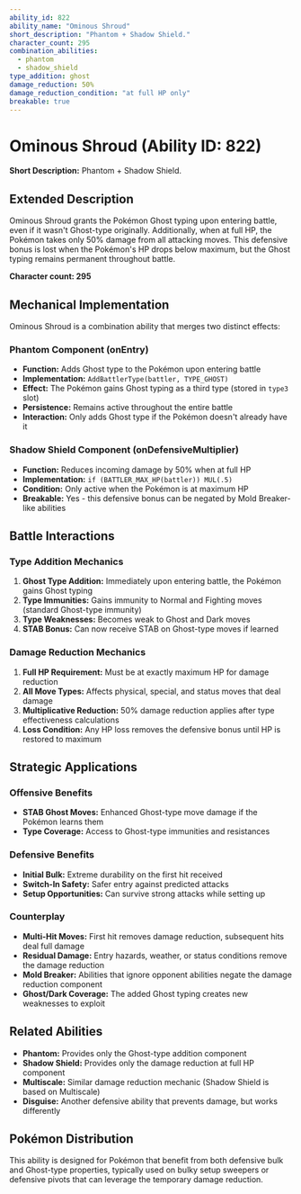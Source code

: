```yaml
---
ability_id: 822
ability_name: "Ominous Shroud"
short_description: "Phantom + Shadow Shield."
character_count: 295
combination_abilities:
  - phantom
  - shadow_shield
type_addition: ghost
damage_reduction: 50%
damage_reduction_condition: "at full HP only"
breakable: true
---
```


# Ominous Shroud (Ability ID: 822)

**Short Description:** Phantom + Shadow Shield.

## Extended Description

Ominous Shroud grants the Pokémon Ghost typing upon entering battle, even if it wasn't Ghost-type originally. Additionally, when at full HP, the Pokémon takes only 50% damage from all attacking moves. This defensive bonus is lost when the Pokémon's HP drops below maximum, but the Ghost typing remains permanent throughout battle.

**Character count: 295**

## Mechanical Implementation

Ominous Shroud is a combination ability that merges two distinct effects:

### Phantom Component (onEntry)
- **Function:** Adds Ghost type to the Pokémon upon entering battle
- **Implementation:** `AddBattlerType(battler, TYPE_GHOST)`
- **Effect:** The Pokémon gains Ghost typing as a third type (stored in `type3` slot)
- **Persistence:** Remains active throughout the entire battle
- **Interaction:** Only adds Ghost type if the Pokémon doesn't already have it

### Shadow Shield Component (onDefensiveMultiplier)
- **Function:** Reduces incoming damage by 50% when at full HP
- **Implementation:** `if (BATTLER_MAX_HP(battler)) MUL(.5)`
- **Condition:** Only active when the Pokémon is at maximum HP
- **Breakable:** Yes - this defensive bonus can be negated by Mold Breaker-like abilities

## Battle Interactions

### Type Addition Mechanics
1. **Ghost Type Addition:** Immediately upon entering battle, the Pokémon gains Ghost typing
2. **Type Immunities:** Gains immunity to Normal and Fighting moves (standard Ghost-type immunity)
3. **Type Weaknesses:** Becomes weak to Ghost and Dark moves
4. **STAB Bonus:** Can now receive STAB on Ghost-type moves if learned

### Damage Reduction Mechanics
1. **Full HP Requirement:** Must be at exactly maximum HP for damage reduction
2. **All Move Types:** Affects physical, special, and status moves that deal damage
3. **Multiplicative Reduction:** 50% damage reduction applies after type effectiveness calculations
4. **Loss Condition:** Any HP loss removes the defensive bonus until HP is restored to maximum

## Strategic Applications

### Offensive Benefits
- **STAB Ghost Moves:** Enhanced Ghost-type move damage if the Pokémon learns them
- **Type Coverage:** Access to Ghost-type immunities and resistances

### Defensive Benefits
- **Initial Bulk:** Extreme durability on the first hit received
- **Switch-In Safety:** Safer entry against predicted attacks
- **Setup Opportunities:** Can survive strong attacks while setting up

### Counterplay
- **Multi-Hit Moves:** First hit removes damage reduction, subsequent hits deal full damage
- **Residual Damage:** Entry hazards, weather, or status conditions remove the damage reduction
- **Mold Breaker:** Abilities that ignore opponent abilities negate the damage reduction component
- **Ghost/Dark Coverage:** The added Ghost typing creates new weaknesses to exploit

## Related Abilities

- **Phantom:** Provides only the Ghost-type addition component
- **Shadow Shield:** Provides only the damage reduction at full HP component
- **Multiscale:** Similar damage reduction mechanic (Shadow Shield is based on Multiscale)
- **Disguise:** Another defensive ability that prevents damage, but works differently

## Pokémon Distribution

This ability is designed for Pokémon that benefit from both defensive bulk and Ghost-type properties, typically used on bulky setup sweepers or defensive pivots that can leverage the temporary damage reduction.